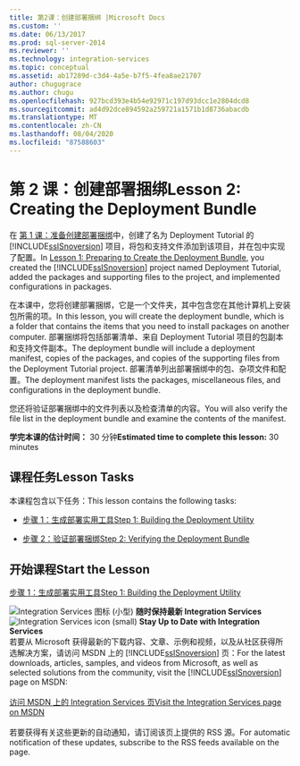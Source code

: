 ```yaml
---
title: 第2课：创建部署捆绑 |Microsoft Docs
ms.custom: ''
ms.date: 06/13/2017
ms.prod: sql-server-2014
ms.reviewer: ''
ms.technology: integration-services
ms.topic: conceptual
ms.assetid: ab17289d-c3d4-4a5e-b7f5-4fea8ae21707
author: chugugrace
ms.author: chugu
ms.openlocfilehash: 927bcd393e4b54e92971c197d93dcc1e2804dcd8
ms.sourcegitcommit: ad4d92dce894592a259721a1571b1d8736abacdb
ms.translationtype: MT
ms.contentlocale: zh-CN
ms.lasthandoff: 08/04/2020
ms.locfileid: "87588603"
---
```

# <a name="lesson-2-creating-the-deployment-bundle"></a><span data-ttu-id="7591a-102">第 2 课：创建部署捆绑</span><span class="sxs-lookup"><span data-stu-id="7591a-102">Lesson 2: Creating the Deployment Bundle</span></span>
  <span data-ttu-id="7591a-103">在 [第 1 课：准备创建部署捆绑](../integration-services/lesson-1-preparing-to-create-the-deployment-bundle.md)中，创建了名为 Deployment Tutorial 的 [!INCLUDE[ssISnoversion](../includes/ssisnoversion-md.md)] 项目，将包和支持文件添加到该项目，并在包中实现了配置。</span><span class="sxs-lookup"><span data-stu-id="7591a-103">In [Lesson 1: Preparing to Create the Deployment Bundle](../integration-services/lesson-1-preparing-to-create-the-deployment-bundle.md), you created the [!INCLUDE[ssISnoversion](../includes/ssisnoversion-md.md)] project named Deployment Tutorial, added the packages and supporting files to the project, and implemented configurations in packages.</span></span>  
  
 <span data-ttu-id="7591a-104">在本课中，您将创建部署捆绑，它是一个文件夹，其中包含您在其他计算机上安装包所需的项。</span><span class="sxs-lookup"><span data-stu-id="7591a-104">In this lesson, you will create the deployment bundle, which is a folder that contains the items that you need to install packages on another computer.</span></span> <span data-ttu-id="7591a-105">部署捆绑将包括部署清单、来自 Deployment Tutorial 项目的包副本和支持文件副本。</span><span class="sxs-lookup"><span data-stu-id="7591a-105">The deployment bundle will include a deployment manifest, copies of the packages, and copies of the supporting files from the Deployment Tutorial project.</span></span> <span data-ttu-id="7591a-106">部署清单列出部署捆绑中的包、杂项文件和配置。</span><span class="sxs-lookup"><span data-stu-id="7591a-106">The deployment manifest lists the packages, miscellaneous files, and configurations in the deployment bundle.</span></span>  
  
 <span data-ttu-id="7591a-107">您还将验证部署捆绑中的文件列表以及检查清单的内容。</span><span class="sxs-lookup"><span data-stu-id="7591a-107">You will also verify the file list in the deployment bundle and examine the contents of the manifest.</span></span>  
  
 <span data-ttu-id="7591a-108">**学完本课的估计时间：** 30 分钟</span><span class="sxs-lookup"><span data-stu-id="7591a-108">**Estimated time to complete this lesson:** 30 minutes</span></span>  
  
## <a name="lesson-tasks"></a><span data-ttu-id="7591a-109">课程任务</span><span class="sxs-lookup"><span data-stu-id="7591a-109">Lesson Tasks</span></span>  
 <span data-ttu-id="7591a-110">本课程包含以下任务：</span><span class="sxs-lookup"><span data-stu-id="7591a-110">This lesson contains the following tasks:</span></span>  
  
-   [<span data-ttu-id="7591a-111">步骤 1：生成部署实用工具</span><span class="sxs-lookup"><span data-stu-id="7591a-111">Step 1: Building the Deployment Utility</span></span>](../integration-services/lesson-2-1-building-the-deployment-utility.md)  
  
-   [<span data-ttu-id="7591a-112">步骤 2：验证部署捆绑</span><span class="sxs-lookup"><span data-stu-id="7591a-112">Step 2: Verifying the Deployment Bundle</span></span>](../integration-services/lesson-2-2-verifying-the-deployment-bundle.md)  
  
## <a name="start-the-lesson"></a><span data-ttu-id="7591a-113">开始课程</span><span class="sxs-lookup"><span data-stu-id="7591a-113">Start the Lesson</span></span>  
 [<span data-ttu-id="7591a-114">步骤 1：生成部署实用工具</span><span class="sxs-lookup"><span data-stu-id="7591a-114">Step 1: Building the Deployment Utility</span></span>](../integration-services/lesson-2-1-building-the-deployment-utility.md)  
  
<span data-ttu-id="7591a-115">![Integration Services 图标 (小型) ](media/dts-16.gif "集成服务图标（小）")  **随时保持最新 Integration Services**</span><span class="sxs-lookup"><span data-stu-id="7591a-115">![Integration Services icon (small)](media/dts-16.gif "Integration Services icon (small)")  **Stay Up to Date with Integration Services**</span></span><br /> <span data-ttu-id="7591a-116">若要从 Microsoft 获得最新的下载内容、文章、示例和视频，以及从社区获得所选解决方案，请访问 MSDN 上的 [!INCLUDE[ssISnoversion](../includes/ssisnoversion-md.md)] 页：</span><span class="sxs-lookup"><span data-stu-id="7591a-116">For the latest downloads, articles, samples, and videos from Microsoft, as well as selected solutions from the community, visit the [!INCLUDE[ssISnoversion](../includes/ssisnoversion-md.md)] page on MSDN:</span></span><br /><br /> [<span data-ttu-id="7591a-117">访问 MSDN 上的 Integration Services 页</span><span class="sxs-lookup"><span data-stu-id="7591a-117">Visit the Integration Services page on MSDN</span></span>](https://go.microsoft.com/fwlink/?LinkId=136655)<br /><br /> <span data-ttu-id="7591a-118">若要获得有关这些更新的自动通知，请订阅该页上提供的 RSS 源。</span><span class="sxs-lookup"><span data-stu-id="7591a-118">For automatic notification of these updates, subscribe to the RSS feeds available on the page.</span></span>  
  
  

